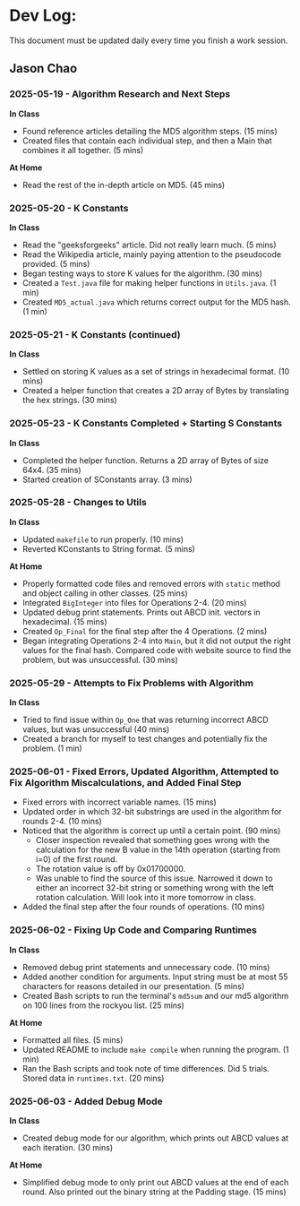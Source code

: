 # Dev Log:

This document must be updated daily every time you finish a work session.

## Jason Chao

### 2025-05-19 - Algorithm Research and Next Steps
**In Class**  
 - Found reference articles detailing the MD5 algorithm steps. (15 mins)
 - Created files that contain each individual step, and then a Main that combines it all together. (5 mins)

**At Home**
 - Read the rest of the in-depth article on MD5. (45 mins)

### 2025-05-20 - K Constants
**In Class**  
 - Read the "geeksforgeeks" article. Did not really learn much. (5 mins)
 - Read the Wikipedia article, mainly paying attention to the pseudocode provided. (5 mins)
 - Began testing ways to store K values for the algorithm. (30 mins)
 - Created a `Test.java` file for making helper functions in `Utils.java`. (1 min)
 - Created `MD5_actual.java` which returns correct output for the MD5 hash. (1 min)

### 2025-05-21 - K Constants (continued)
**In Class**  
 - Settled on storing K values as a set of strings in hexadecimal format. (10 mins)
 - Created a helper function that creates a 2D array of Bytes by translating the hex strings. (30 mins)

### 2025-05-23 - K Constants Completed + Starting S Constants
**In Class**  
 - Completed the helper function. Returns a 2D array of Bytes of size 64x4. (35 mins)
 - Started creation of SConstants array. (3 mins)

### 2025-05-28 - Changes to Utils
**In Class**  
 - Updated `makefile` to run properly. (10 mins)
 - Reverted KConstants to String format. (5 mins)

**At Home**  
 - Properly formatted code files and removed errors with `static` method and object calling in other classes. (25 mins)
 - Integrated `BigInteger` into files for Operations 2-4. (20 mins)
 - Updated debug print statements. Prints out ABCD init. vectors in hexadecimal. (15 mins)
 - Created `Op_Final` for the final step after the 4 Operations. (2 mins)
 - Began integrating Operations 2-4 into `Main`, but it did not output the right values for the final hash. Compared code with website source to find the problem, but was unsuccessful. (30 mins)

### 2025-05-29 - Attempts to Fix Problems with Algorithm
**In Class**  
 - Tried to find issue within `Op_One` that was returning incorrect ABCD values, but was unsuccessful (40 mins)
 - Created a branch for myself to test changes and potentially fix the problem. (1 min)

### 2025-06-01 - Fixed Errors, Updated Algorithm, Attempted to Fix Algorithm Miscalculations, and Added Final Step
 - Fixed errors with incorrect variable names. (15 mins)
 - Updated order in which 32-bit substrings are used in the algorithm for rounds 2-4. (10 mins)
 - Noticed that the algorithm is correct up until a certain point. (90 mins)
    - Closer inspection revealed that something goes wrong with the calculation for the new B value in the 14th operation (starting from i=0) of the first round.
    - The rotation value is off by 0x01700000.
    - Was unable to find the source of this issue. Narrowed it down to either an incorrect 32-bit string or something wrong with the left rotation calculation. Will look into it more tomorrow in class.
 - Added the final step after the four rounds of operations. (10 mins)

### 2025-06-02 - Fixing Up Code and Comparing Runtimes
**In Class**
 - Removed debug print statements and unnecessary code. (10 mins)
 - Added another condition for arguments. Input string must be at most 55 characters for reasons detailed in our presentation. (5 mins)
 - Created Bash scripts to run the terminal's `md5sum` and our md5 algorithm on 100 lines from the rockyou list. (25 mins)

**At Home**
 - Formatted all files. (5 mins)
 - Updated README to include `make compile` when running the program. (1 min)
 - Ran the Bash scripts and took note of time differences. Did 5 trials. Stored data in `runtimes.txt`. (20 mins)

### 2025-06-03 - Added Debug Mode
**In Class**
 - Created debug mode for our algorithm, which prints out ABCD values at each iteration. (30 mins)

**At Home**
 - Simplified debug mode to only print out ABCD values at the end of each round. Also printed out the binary string at the Padding stage. (15 mins)